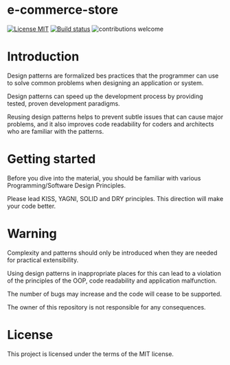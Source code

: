 # e-commerce-store
[![License MIT](https://img.shields.io/badge/license-MIT-blue.svg)](https://raw.githubusercontent.com/DyvakYA/e-commerce-store/master/LICENSE.md)
[![Build status](https://travis-ci.com/DyvakYA/e-commerce-store.svg?branch=master)](https://travis-ci.org/DyvakYA/e-commerce-store) 
![contributions welcome](https://img.shields.io/badge/contributions-welcome-brightgreen.svg?style=flat)

   # Introduction

Design patterns are formalized bes practices that the programmer can use to
solve common problems when designing an application or system. 

Design patterns can speed up the development process by providing tested, proven
development paradigms.

Reusing design patterns helps to prevent subtle issues that can cause major
problems, and it also improves code readability for coders and architects who
are familiar with the patterns.

   # Getting started
 
 Before you dive into the material, you should be familiar with various
 Programming/Software Design Principles.
 
 Please lead KISS, YAGNI, SOLID and DRY principles. This direction will make your code better. 
 

   # Warning
 
 Complexity and patterns should only be introduced when they are needed for practical
 extensibility.
 
 Using design patterns in inappropriate places for this can lead to a violation of the principles of the OOP,
 code readability and application malfunction.
  
 The number of bugs may increase and the code will cease to be supported.
  
 The owner of this repository is not responsible for any consequences.
 
 # License
 
 This project is licensed under the terms of the MIT license.
 




